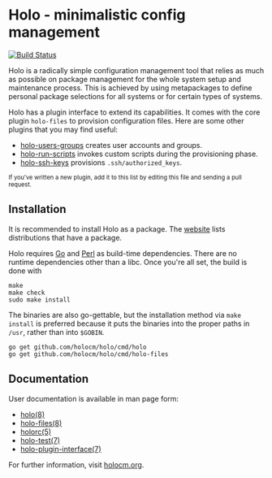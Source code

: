# Holo - minimalistic config management

[![Build Status](https://travis-ci.org/holocm/holo.svg?branch=master)](https://travis-ci.org/holocm/holo)

Holo is a radically simple configuration management tool that relies as much as
possible on package management for the whole system setup and maintenance
process. This is achieved by using metapackages to define personal package
selections for all systems or for certain types of systems.

Holo has a plugin interface to extend its capabilities. It comes with the core
plugin `holo-files` to provision configuration files. Here are some other
plugins that you may find useful:

* [holo-users-groups](https://github.com/holocm/holo-users-groups) creates user
  accounts and groups.
* [holo-run-scripts](https://github.com/holocm/holo-run-scripts) invokes custom
  scripts during the provisioning phase.
* [holo-ssh-keys](https://github.com/holocm/holo-ssh-keys) provisions
  `.ssh/authorized_keys`.

<small>If you've written a new plugin, add it to this list by editing this file
and sending a pull request.</small>

## Installation

It is recommended to install Holo as a package. The
[website](http://holocm.org) lists distributions that have a package.

Holo requires [Go](https://golang.org) and [Perl](https://perl.org) as
build-time dependencies. There are no runtime dependencies other than a libc.
Once you're all set, the build is done with

```
make
make check
sudo make install
```

The binaries are also go-gettable, but the installation method via `make
install` is preferred because it puts the binaries into the proper paths in
`/usr`, rather than into `$GOBIN`.

```
go get github.com/holocm/holo/cmd/holo
go get github.com/holocm/holo/cmd/holo-files
```

## Documentation

User documentation is available in man page form:

* [holo(8)](doc/holo.8.pod)
* [holo-files(8)](doc/holo-files.8.pod)
* [holorc(5)](doc/holorc.5.pod)
* [holo-test(7)](doc/holo-test.7.pod)
* [holo-plugin-interface(7)](doc/holo-plugin-interface.7.pod)

For further information, visit [holocm.org](http://holocm.org).
